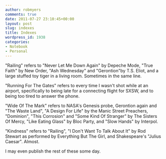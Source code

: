 ```yaml
---
author: robmyers
comments: true
date: 2011-07-27 23:10:45+00:00
layout: post
slug: indexes
title: Indexes
wordpress_id: 1938
categories:
- Notebook
- Personal
---
```


"Railing" refers to "Never Let Me Down Again" by Depeche Mode, "True Faith" by New Order, "Ash Wednesday" and "Gerontion"by T.S. Eliot, and a large stuffed toy tiger in a living room. Sometimes in the same line.  
  
"Running For The Gates" refers to every time I wasn't shot while at an airport, specifically to being late for a connecting flight for SXSW, and to being too tired to answer the phone.  
  
"Wide Of The Mark" refers to NASA's Genesis probe, Gerontion again and "The Waste Land", "A Design For Life" by the Manic Street Preachers, "Dominion", "This Corrosion" and "Some Kind Of Stranger" by The Sisters Of Mercy, "Like Eating Glass" by Bloc Party, and "Slow Hands" by Interpol.  
  
"Kindness" refers to "Railing", "I Don't Want To Talk About It" by Rod Stewart as performed by Everything But The Girl, and Shakespeare's "Julius Caesar". Almost.  
  
I may even publish the rest of these some day.  


